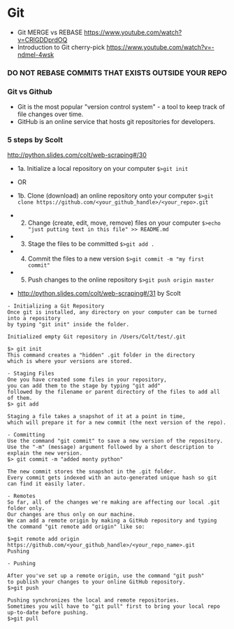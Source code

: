 # Git
- Git MERGE vs REBASE https://www.youtube.com/watch?v=CRlGDDprdOQ
- Introduction to Git cherry-pick https://www.youtube.com/watch?v=-ndmel-4wsk

###  DO NOT REBASE COMMITS THAT EXISTS OUTSIDE YOUR REPO

### Git vs Github
- Git is the most popular "version control system" - a tool to keep track of file changes over time. 
- GitHub is an online service that hosts git repositories for developers.

### 5 steps by Scolt
http://python.slides.com/colt/web-scraping#/30

- 1a. Initialize a local repository on your computer
```$>git init```
- OR
- 1b. Clone (download) an online repository onto your computer
```$>git clone https://github.com/<your_github_handle>/<your_repo>.git```

- 2. Change (create, edit, move, remove) files on your computer
```$>echo "just putting text in this file" >> README.md```

- 3. Stage the files to be committed
```$>git add .```

- 4. Commit the files to a new version
```$>git commit -m "my first commit"```

- 5. Push changes to the online repository
```$>git push origin master```

- http://python.slides.com/colt/web-scraping#/31  by Scolt
```
- Initializing a Git Repository
Once git is installed, any directory on your computer can be turned into a repository 
by typing "git init" inside the folder.

Initialized empty Git repository in /Users/Colt/test/.git

$> git init 
This command creates a "hidden" .git folder in the directory 
which is where your versions are stored.
```
```
- Staging Files
One you have created some files in your repository, 
you can add them to the stage by typing "git add" 
followed by the filename or parent directory of the files to add all of them.
$> git add

Staging a file takes a snapshot of it at a point in time, 
which will prepare it for a new commit (the next version of the repo).
```

```
- Committing
Use the command "git commit" to save a new version of the repository. Use the "-m" (message) argument followed by a short description to explain the new version.
$> git commit -m "added monty python"

The new commit stores the snapshot in the .git folder. 
Every commit gets indexed with an auto-generated unique hash so git can find it easily later.
```

```
- Remotes
So far, all of the changes we're making are affecting our local .git folder only. 
Our changes are thus only on our machine.
We can add a remote origin by making a GitHub repository and typing the command "git remote add origin" like so:

$>git remote add origin https://github.com/<your_github_handle>/<your_repo_name>.git
Pushing
```

```
- Pushing

After you've set up a remote origin, use the command "git push" 
to publish your changes to your online GitHub repository.
$>git push

Pushing synchronizes the local and remote repositories. 
Sometimes you will have to "git pull" first to bring your local repo up-to-date before pushing.
$>git pull
```







 
 
